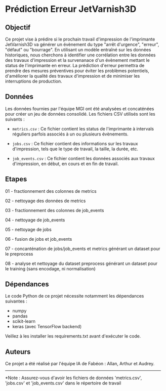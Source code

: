 # Prédiction Erreur JetVarnish3D

## Objectif

Ce projet vise à prédire si le prochain travail d'impression de l'imprimante JetVarnish3D va générer un évènement du type "arrêt d'urgence", "erreur", "défaut" ou "bourrage". En utilisant un modèle entraîné sur les données historiques, nous cherchons à identifier une corrélation entre les données des travaux d'impression et la survenanace d'un évènement mettant le status de l'imprimante en erreur. La prédiction d'erreur permettra de prendre des mesures préventives pour éviter les problèmes potentiels, d'améliorer la qualité des travaux d'impression et de minimiser les interruptions de production.

## Données

Les données fournies par l'équipe MGI ont été analysées et concaténées pour créer un jeu de données consolidé. Les fichiers CSV utilisés sont les suivants :

- `metrics.csv` : Ce fichier contient les status de l'imprimante à intervals réguliers parfois associés à un ou plusieurs évènements.

- `jobs.csv` : Ce fichier contient des informations sur les travaux d'impression, tels que le type de travail, la taille, la durée, etc.

- `job_events.csv` : Ce fichier contient les données associés aux travaux d'impression, en début, en cours et en fin de travail.


## Etapes

01 - fractionnement des colonnes de metrics

02 - nettoyage des données de metrics

03 - fractionnement des colonnes de job_events

04 - nettoyage de job_events

05 - nettoyage de jobs

06 - fusion de jobs et job_events

07 - concanténation de jobs/job_events et metrics générant un dataset pour le preprocess

08 - analyse et nettoyage du dataset preprocess générant un dataset pour le training (sans encodage, ni normalisation)


## Dépendances

Le code Python de ce projet nécessite notamment les dépendances suivantes :
- numpy
- pandas
- scikit-learn
- keras (avec TensorFlow backend)

Veillez à les installer les requirements.txt avant d'exécuter le code.

## Auteurs

Ce projet a été réalisé par l'équipe IA de Fabéon : Allan, Arthur et Audrey.

---

*Note : Assurez-vous d'avoir les fichiers de données 'metrics.csv', 'jobs.csv' et 'job_events.csv' dans le répertoire de travail
